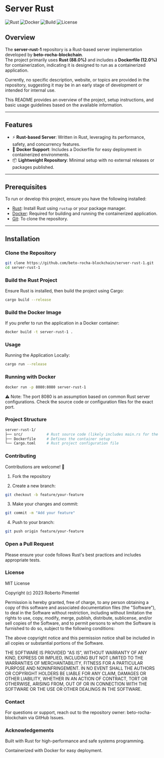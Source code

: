 # Server Rust

![Rust](https://img.shields.io/badge/Rust-1.80%2B-orange?logo=rust&logoColor=white)
![Docker](https://img.shields.io/badge/Docker-Enabled-blue?logo=docker&logoColor=white)
![Build](https://img.shields.io/github/actions/workflow/status/beto-rocha-blockchain/server-rust-1/rust.yml?label=Build&logo=github)
![License](https://img.shields.io/badge/license-Not%20Specified-lightgrey)

## Overview
The **server-rust-1** repository is a Rust-based server implementation developed by **beto-rocha-blockchain**.  
The project primarily uses **Rust (88.0%)** and includes a **Dockerfile (12.0%)** for containerization, indicating it is designed to run as a containerized application.  

Currently, no specific description, website, or topics are provided in the repository, suggesting it may be in an early stage of development or intended for internal use.  

This README provides an overview of the project, setup instructions, and basic usage guidelines based on the available information.  

---

## Features
- ⚡ **Rust-based Server**: Written in Rust, leveraging its performance, safety, and concurrency features.  
- 🐳 **Docker Support**: Includes a Dockerfile for easy deployment in containerized environments.  
- 📦 **Lightweight Repository**: Minimal setup with no external releases or packages published.  

---

## Prerequisites
To run or develop this project, ensure you have the following installed:

- [Rust](https://www.rust-lang.org/tools/install): Install Rust using `rustup` or your package manager.  
- [Docker](https://docs.docker.com/get-docker/): Required for building and running the containerized application.  
- [Git](https://git-scm.com/): To clone the repository.  

---

## Installation

### Clone the Repository
```bash
git clone https://github.com/beto-rocha-blockchain/server-rust-1.git
cd server-rust-1
```

### Build the Rust Project

Ensure Rust is installed, then build the project using Cargo:
```bash
cargo build --release
```

### Build the Docker Image

If you prefer to run the application in a Docker container:
```bash
docker build -t server-rust-1 .
```

### Usage

Running the Application Locally:
```bash
cargo run --release
```

### Running with Docker

```bash
docker run -p 8080:8080 server-rust-1
```

⚠️ Note: The port 8080 is an assumption based on common Rust server configurations.
Check the source code or configuration files for the exact port.

### Project Structure

```bash
server-rust-1/
├── src/           # Rust source code (likely includes main.rs for the server logic)
├── Dockerfile     # Defines the container setup
└── Cargo.toml     # Rust project configuration file
```

### Contributing

Contributions are welcome! 🎉

1. Fork the repository

2. Create a new branch:

```bash
git checkout -b feature/your-feature
```

3. Make your changes and commit:

```bash
git commit -m "Add your feature"
```

4. Push to your branch:

```bash
git push origin feature/your-feature
```

### Open a Pull Request

Please ensure your code follows Rust's best practices and includes appropriate tests.

### License

MIT License

Copyright (c) 2023 Roberto Pimentel

Permission is hereby granted, free of charge, to any person obtaining a copy
of this software and associated documentation files (the "Software"), to deal
in the Software without restriction, including without limitation the rights
to use, copy, modify, merge, publish, distribute, sublicense, and/or sell
copies of the Software, and to permit persons to whom the Software is
furnished to do so, subject to the following conditions:

The above copyright notice and this permission notice shall be included in all
copies or substantial portions of the Software.

THE SOFTWARE IS PROVIDED "AS IS", WITHOUT WARRANTY OF ANY KIND, EXPRESS OR
IMPLIED, INCLUDING BUT NOT LIMITED TO THE WARRANTIES OF MERCHANTABILITY,
FITNESS FOR A PARTICULAR PURPOSE AND NONINFRINGEMENT. IN NO EVENT SHALL THE
AUTHORS OR COPYRIGHT HOLDERS BE LIABLE FOR ANY CLAIM, DAMAGES OR OTHER
LIABILITY, WHETHER IN AN ACTION OF CONTRACT, TORT OR OTHERWISE, ARISING FROM,
OUT OF OR IN CONNECTION WITH THE SOFTWARE OR THE USE OR OTHER DEALINGS IN THE
SOFTWARE.

### Contact

For questions or support, reach out to the repository owner: beto-rocha-blockchain
 via GitHub Issues.

### Acknowledgements

Built with Rust for high-performance and safe systems programming.

Containerized with Docker for easy deployment.

